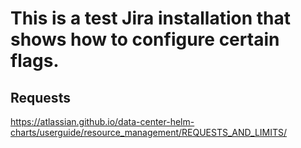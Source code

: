 # This is a test Jira installation that shows how to configure certain flags. 


## Requests

https://atlassian.github.io/data-center-helm-charts/userguide/resource_management/REQUESTS_AND_LIMITS/